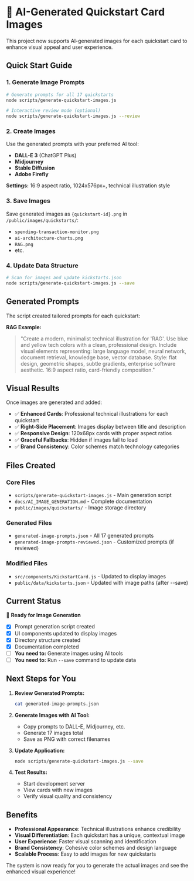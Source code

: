 # 🎨 AI-Generated Quickstart Card Images

This project now supports AI-generated images for each quickstart card to enhance visual appeal and user experience.

## Quick Start Guide

### 1. Generate Image Prompts
```bash
# Generate prompts for all 17 quickstarts
node scripts/generate-quickstart-images.js

# Interactive review mode (optional)
node scripts/generate-quickstart-images.js --review
```

### 2. Create Images
Use the generated prompts with your preferred AI tool:
- **DALL-E 3** (ChatGPT Plus)
- **Midjourney** 
- **Stable Diffusion**
- **Adobe Firefly**

**Settings:** 16:9 aspect ratio, 1024x576px+, technical illustration style

### 3. Save Images
Save generated images as `{quickstart-id}.png` in `/public/images/quickstarts/`:
- `spending-transaction-monitor.png`
- `ai-architecture-charts.png` 
- `RAG.png`
- etc.

### 4. Update Data Structure
```bash
# Scan for images and update kickstarts.json
node scripts/generate-quickstart-images.js --save
```

## Generated Prompts

The script created tailored prompts for each quickstart:

**RAG Example:**
> "Create a modern, minimalist technical illustration for 'RAG'. Use blue and yellow tech colors with a clean, professional design. Include visual elements representing: large language model, neural network, document retrieval, knowledge base, vector database. Style: flat design, geometric shapes, subtle gradients, enterprise software aesthetic. 16:9 aspect ratio, card-friendly composition."

## Visual Results

Once images are generated and added:
- ✅ **Enhanced Cards**: Professional technical illustrations for each quickstart
- ✅ **Right-Side Placement**: Images display between title and description  
- ✅ **Responsive Design**: 120x68px cards with proper aspect ratios
- ✅ **Graceful Fallbacks**: Hidden if images fail to load
- ✅ **Brand Consistency**: Color schemes match technology categories

## Files Created

### Core Files
- `scripts/generate-quickstart-images.js` - Main generation script
- `docs/AI_IMAGE_GENERATION.md` - Complete documentation
- `public/images/quickstarts/` - Image storage directory

### Generated Files
- `generated-image-prompts.json` - All 17 generated prompts
- `generated-image-prompts-reviewed.json` - Customized prompts (if reviewed)

### Modified Files
- `src/components/KickstartCard.js` - Updated to display images
- `public/data/kickstarts.json` - Updated with image paths (after --save)

## Current Status

🎯 **Ready for Image Generation**
- [x] Prompt generation script created
- [x] UI components updated to display images
- [x] Directory structure created
- [x] Documentation completed
- [ ] **You need to:** Generate images using AI tools
- [ ] **You need to:** Run `--save` command to update data

## Next Steps for You

1. **Review Generated Prompts:**
   ```bash
   cat generated-image-prompts.json
   ```

2. **Generate Images with AI Tool:**
   - Copy prompts to DALL-E, Midjourney, etc.
   - Generate 17 images total
   - Save as PNG with correct filenames

3. **Update Application:**
   ```bash
   node scripts/generate-quickstart-images.js --save
   ```

4. **Test Results:**
   - Start development server
   - View cards with new images
   - Verify visual quality and consistency

## Benefits

- **Professional Appearance**: Technical illustrations enhance credibility
- **Visual Differentiation**: Each quickstart has a unique, contextual image
- **User Experience**: Faster visual scanning and identification
- **Brand Consistency**: Cohesive color schemes and design language
- **Scalable Process**: Easy to add images for new quickstarts

The system is now ready for you to generate the actual images and see the enhanced visual experience!
